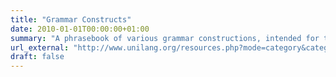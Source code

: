 ```yaml
---
title: "Grammar Constructs"
date: 2010-01-01T00:00:00+01:00
summary: "A phrasebook of various grammar constructions, intended for translation into many different languages as a parallel learning resource."
url_external: "http://www.unilang.org/resources.php?mode=category&category=phrasebooks&targetlang=&links=0"
draft: false
---
```




